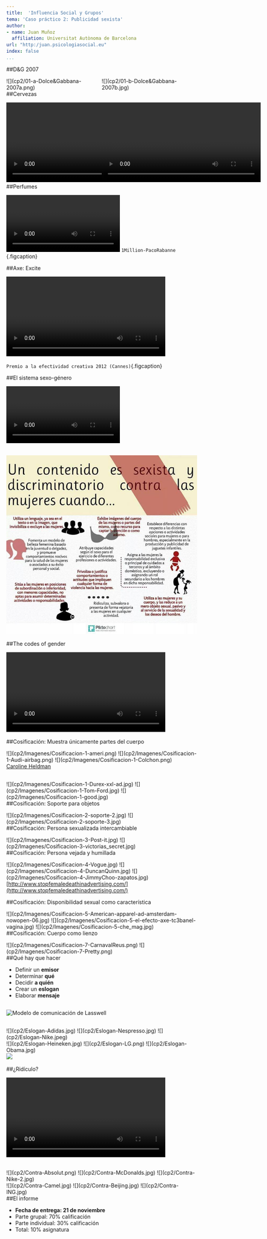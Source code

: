 ```yaml
---
title:  'Influencia Social y Grupos'
tema: 'Caso práctico 2: Publicidad sexista'
author:
- name: Juan Muñoz
  affiliation: Universitat Autònoma de Barcelona
url: "http:/juan.psicologiasocial.eu"
index: false
...
```



##D&G 2007

<div id="column1" style="float:left; margin:0; width:50%;">
![](cp2/01-a-Dolce&Gabbana-2007a.png)
</div>

<div id="column1" style="float:left; margin:0; width:50%;">
![](cp2/01-b-Dolce&Gabbana-2007b.jpg)
</div>

##Cervezas
<div id="column1" style="float:left; margin:0; width:50%;">
<video width="420"  class="stretch" controls><source src="cp2/CervezaBrahma.mp4"></video>
</div>

<div id="column1" style="float:left; margin:0; width:50%;">
<video width="420"  class="stretch" controls><source src="cp2/CervezaGuinness.mp4"></video>
</div>

##Perfumes

<video class="stretch" controls><source src="cp2/1Million-PacoRabanne.mp4"></video>
`1Million-PacoRabanne` {.figcaption}

##Axe: Excite

<video width="420"  class="stretch" controls><source src="cp2/03-Axe-Excite.mp4"></video>

`Premio a la efectividad creativa 2012 (Cannes)`{.figcaption}

##El sistema sexo-género

<video class="stretch" controls><source src="cp2/AlwaysLikeAGirl.mp4"></video>

##

![](cp2/UnContenidoEsSexistaCuando.jpg)

##The codes of gender

<video width="420"  class="stretch" controls><source src="cp2/TheCodesOfGender-sub-l.mp4"></video>

##Cosificación: Muestra únicamente partes del cuerpo

<div id="column1" style="float:left; margin:0;">
![](cp2/Imagenes/Cosificacion-1-ameri.png)
![](cp2/Imagenes/Cosificacion-1-Audi-airbag.png)
![](cp2/Imagenes/Cosificacion-1-Colchon.png)
</div>

[Caroline Heldman](http://carolineheldman.me/2012/07/02/sexual-objectification-part-1-what-is-it/)

##

<div id="column1" style="float:left; margin:0;">
![](cp2/Imagenes/Cosificacion-1-Durex-xxl-ad.jpg)
![](cp2/Imagenes/Cosificacion-1-Tom-Ford.jpg)
![](cp2/Imagenes/Cosificacion-1-good.jpg)
</div>

##Cosificación: Soporte para objetos

<div id="column1" style="float:left; margin:0;">
![](cp2/Imagenes/Cosificacion-2-soporte-2.jpg)
![](cp2/Imagenes/Cosificacion-2-soporte-3.jpg)
</div>

##Cosificación: Persona sexualizada intercambiable

<div id="column1" style="float:left; margin:0;">
![](cp2/Imagenes/Cosificacion-3-Post-it.jpg)
![](cp2/Imagenes/Cosificacion-3-victorias_secret.jpg)
</div>

##Cosificación: Persona vejada y humillada
<div id="column1" style="float:left; margin:0;">
![](cp2/Imagenes/Cosificacion-4-Vogue.jpg)
![](cp2/Imagenes/Cosificacion-4-DuncanQuinn.jpg)
![](cp2/Imagenes/Cosificacion-4-JimmyChoo-zapatos.jpg)
</div>

[http://www.stopfemaledeathinadvertising.com/](http://www.stopfemaledeathinadvertising.com/)

##Cosificación: Disponibilidad sexual como característica
<div id="column1" style="float:left; margin:0;">
![](cp2/Imagenes/Cosificacion-5-American-apparel-ad-amsterdam-nowopen-06.jpg)
![](cp2/Imagenes/Cosificacion-5-el-efecto-axe-tc3banel-vagina.jpg)
![](cp2/Imagenes/Cosificacion-5-che_mag.jpg)
</div>

##Cosificación: Cuerpo como lienzo

<div id="column1" style="float:left; margin:0;">
![](cp2/Imagenes/Cosificacion-7-CarnavalReus.png)
![](cp2/Imagenes/Cosificacion-7-Pretty.png)
</div>

##Qué hay que hacer

* Definir un **emisor**
* Determinar **qué**
* Decidir **a quién**
* Crear un **eslogan**
* Elaborar **mensaje**

##

![Modelo de comunicación de Lasswell](cp2/ComunicacionLasswell.jpg)

##
<div id="column1" style="float:left; margin:0; ">
![](cp2/Eslogan-Adidas.jpg)
![](cp2/Eslogan-Nespresso.jpg)
![](cp2/Eslogan-Nike.jpeg)
</div>

<div id="column1" style="float:left; margin:0;">
![](cp2/Eslogan-Heineken.jpg)
![](cp2/Eslogan-LG.png)
![](cp2/Eslogan-Obama.jpg)
</div>

<!--
##
<div id="column1" style="float:left; margin:0; ">
![](cp2/Eslogan-Nokia.jpg)
![](cp2/Eslogan-BMW.jpg)
![](cp2/Eslogan-Apple.jpg)
</div>

<div id="column1" style="float:left; margin:0;">
![](cp2/Eslogan-Rexona.jpg)
![](cp2/Eslogan-Movistar.jpg)
![](cp2/Eslogan-McDonalds.jpg)
</div>

![](cp2/Eslogan-KitKat.png)
-->

##

![](cp2/Eslogans-Elecciones-26J-2016.jpg)

##¿Ridículo?

<video width="420"  class="stretch" controls><source src="cp2/RolesIntercambiados.mp4"></video>

##
<div id="column1" style="float:left; margin:0; ">
![](cp2/Contra-Absolut.png)
![](cp2/Contra-McDonalds.jpg)
![](cp2/Contra-Nike-2.jpg)
</div>

<div id="column1" style="float:left; margin:0; ">
![](cp2/Contra-Camel.jpg)
![](cp2/Contra-Beijing.jpg)
![](cp2/Contra-ING.jpg)
</div>

##El informe

* **Fecha de entrega: 21 de noviembre**
* Parte grupal: 70% calificación
* Parte individual: 30% calificación
* Total: 10% asignatura
